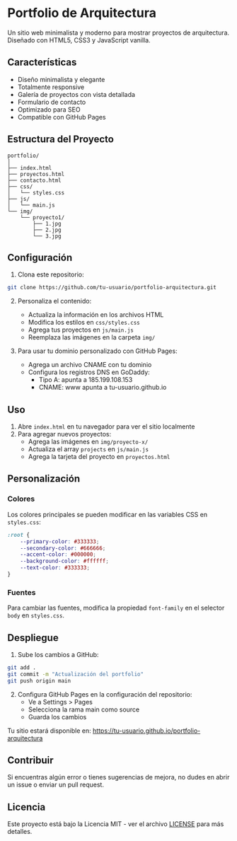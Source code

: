 # Portfolio de Arquitectura

Un sitio web minimalista y moderno para mostrar proyectos de arquitectura. Diseñado con HTML5, CSS3 y JavaScript vanilla.

## Características

- Diseño minimalista y elegante
- Totalmente responsive
- Galería de proyectos con vista detallada
- Formulario de contacto
- Optimizado para SEO
- Compatible con GitHub Pages

## Estructura del Proyecto

```
portfolio/
│
├── index.html
├── proyectos.html
├── contacto.html
├── css/
│   └── styles.css
├── js/
│   └── main.js
└── img/
    └── proyecto1/
        ├── 1.jpg
        ├── 2.jpg
        └── 3.jpg
```

## Configuración

1. Clona este repositorio:
```bash
git clone https://github.com/tu-usuario/portfolio-arquitectura.git
```

2. Personaliza el contenido:
   - Actualiza la información en los archivos HTML
   - Modifica los estilos en `css/styles.css`
   - Agrega tus proyectos en `js/main.js`
   - Reemplaza las imágenes en la carpeta `img/`

3. Para usar tu dominio personalizado con GitHub Pages:
   - Agrega un archivo CNAME con tu dominio
   - Configura los registros DNS en GoDaddy:
     - Tipo A: apunta a 185.199.108.153
     - CNAME: www apunta a tu-usuario.github.io

## Uso

1. Abre `index.html` en tu navegador para ver el sitio localmente
2. Para agregar nuevos proyectos:
   - Agrega las imágenes en `img/proyecto-x/`
   - Actualiza el array `projects` en `js/main.js`
   - Agrega la tarjeta del proyecto en `proyectos.html`

## Personalización

### Colores
Los colores principales se pueden modificar en las variables CSS en `styles.css`:
```css
:root {
    --primary-color: #333333;
    --secondary-color: #666666;
    --accent-color: #000000;
    --background-color: #ffffff;
    --text-color: #333333;
}
```

### Fuentes
Para cambiar las fuentes, modifica la propiedad `font-family` en el selector `body` en `styles.css`.

## Despliegue

1. Sube los cambios a GitHub:
```bash
git add .
git commit -m "Actualización del portfolio"
git push origin main
```

2. Configura GitHub Pages en la configuración del repositorio:
   - Ve a Settings > Pages
   - Selecciona la rama main como source
   - Guarda los cambios

Tu sitio estará disponible en: https://tu-usuario.github.io/portfolio-arquitectura

## Contribuir

Si encuentras algún error o tienes sugerencias de mejora, no dudes en abrir un issue o enviar un pull request.

## Licencia

Este proyecto está bajo la Licencia MIT - ver el archivo [LICENSE](LICENSE) para más detalles.